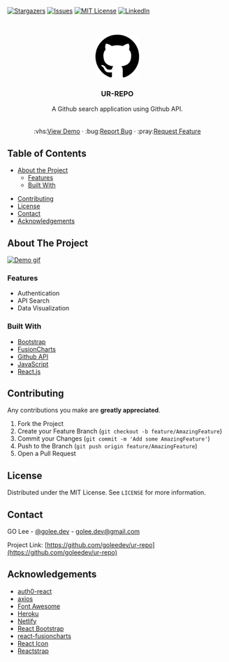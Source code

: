 <!--
*** Thanks for checking out this README Template. If you have a suggestion that would
*** make this better, please fork the repo and create a pull request or simply open
*** an issue with the tag "enhancement".
*** Thanks again! Now go create something AMAZING! :D
-->





<!-- PROJECT SHIELDS -->
<!--
*** I'm using markdown "reference style" links for readability.
*** Reference links are enclosed in brackets [ ] instead of parentheses ( ).
*** See the bottom of this document for the declaration of the reference variables
*** for contributors-url, forks-url, etc. This is an optional, concise syntax you may use.
*** https://www.markdownguide.org/basic-syntax/#reference-style-links
-->
[![Stargazers][stars-shield]][stars-url]
[![Issues][issues-shield]][issues-url]
[![MIT License][license-shield]][license-url]
[![LinkedIn][linkedin-shield]][linkedin-url]



<!-- PROJECT LOGO -->
<br />
<p align="center">
  <a href="https://github.com/goleedev/ur-repo">
    <img src="./src/images/github-logo.png" alt="Logo" width="100">
  </a>

  <h3 align="center">UR-REPO</h3>

  <p align="center">
    A Github search application using Github API.
    <br />
    <br />
    <br />
    :vhs:<a href="https://ur-repo.herokuapp.com/">View Demo</a>
    ·
    :bug:<a href="https://github.com/goleedev/ur-repo/issues">Report Bug</a>
    ·
    :pray:<a href="https://github.com/goleedev/ur-repo/issues">Request Feature</a>
  </p>
</p>



<!-- TABLE OF CONTENTS -->
## Table of Contents

* [About the Project](#about-the-project)
  * [Features](#features)
  * [Built With](#built-with)
<!-- * [Getting Started](#getting-started) -->
* [Contributing](#contributing)
* [License](#license)
* [Contact](#contact)
* [Acknowledgements](#acknowledgements)



<!-- ABOUT THE PROJECT -->
## About The Project

[![Demo gif][product-screenshot]](https://ur-repo.herokuapp.com/)

### Features

  - Authentication
  - API Search
  - Data Visualization

### Built With

* [Bootstrap](https://getbootstrap.com)
* [FusionCharts](https://www.fusioncharts.com/)
* [Github API](https://developer.github.com/v3/)
* [JavaScript](https://developer.mozilla.org/ko/docs/Web/JavaScript)
* [React.js](https://github.com/facebook/react)




<!-- GETTING STARTED -->
<!-- ## Getting Started

1. Clone the repo
```sh
git clone https://github.com/goleedev/ur-repo.git
```
2. Install NPM packages
```sh
npm install
``` -->





<!-- CONTRIBUTING -->
## Contributing

Any contributions you make are **greatly appreciated**.

1. Fork the Project
2. Create your Feature Branch (`git checkout -b feature/AmazingFeature`)
3. Commit your Changes (`git commit -m 'Add some AmazingFeature'`)
4. Push to the Branch (`git push origin feature/AmazingFeature`)
5. Open a Pull Request



<!-- LICENSE -->
## License

Distributed under the MIT License. See `LICENSE` for more information.



<!-- CONTACT -->
## Contact

GO Lee - [@golee.dev](https://www.instagram.com/golee.dev/) - golee.dev@gmail.com

Project Link: [https://github.com/goleedev/ur-repo](https://github.com/goleedev/ur-repo)


<!-- ACKNOWLEDGEMENTS -->
## Acknowledgements

* [auth0-react](https://github.com/auth0/auth0-react#readme)
* [axios](https://github.com/axios/axios)
* [Font Awesome](https://fontawesome.com)
* [Heroku](https://devcenter.heroku.com/)
* [Netlify](https://docs.netlify.com/)
* [React Bootstrap](https://react-bootstrap.github.io/)
* [react-fusioncharts](https://github.com/fusioncharts/react-fusioncharts-component)
* [React Icon](https://react-icons.github.io/react-icons/)
* [Reactstrap](https://reactstrap.github.io/)

<!-- MARKDOWN LINKS & IMAGES -->
<!-- https://www.markdownguide.org/basic-syntax/#reference-style-links -->
[stars-shield]: https://img.shields.io/github/stars/goleedev/ur-repo?style=social
[stars-url]: https://github.com/goleedev/ur-repo/stargazers
[issues-shield]: https://img.shields.io/github/issues-raw/goleedev/ur-repo
[issues-url]:  https://github.com/goleedev/ur-repo/issues
[license-shield]: https://img.shields.io/github/license/goleedev/ur-repo
[license-url]: https://github.com/goleedev/ur-repo/LICENSE.txt
[linkedin-shield]: https://img.shields.io/badge/-LinkedIn-black.svg?style=flat-square&logo=linkedin&colorB=555
[linkedin-url]: https://linkedin.com/in/goleedev
[product-screenshot]: ./src/images/github-search.gif